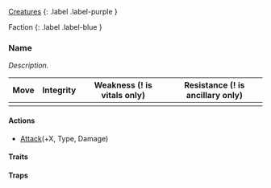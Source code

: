 [Creatures](Game/Creatures?Elite=true)
{: .label .label-purple }

Faction
{: .label .label-blue }
### Name
*Description.*

| Move | Integrity | Weakness (! is vitals only) | Resistance (! is ancillary only) |
| ---- | --------- | --------------------------- | -------------------------------- |
|      |           |                             |                                  |

#### Actions
* [Attack](Game/Core/Blocks/Attack)(+X, Type, Damage)
#### Traits

#### Traps
